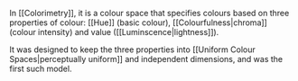In [[Colorimetry]], it is a colour space that specifies colours based on three properties of colour: [[Hue]] (basic colour), [[Colourfulness|chroma]] (colour intensity) and value ([[Luminscence|lightness]]).

It was designed to keep the three properties into [[Uniform Colour Spaces|perceptually uniform]] and independent dimensions, and was the first such model.